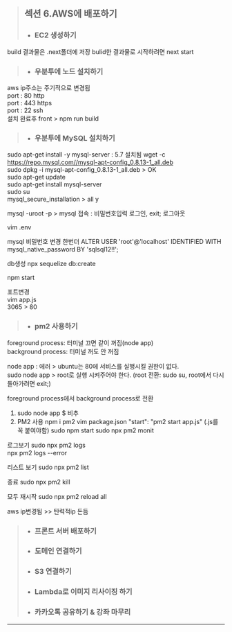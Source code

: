 > ## 섹션 6.AWS에 배포하기  
>- ### EC2 생성하기  
build 결과물은 .next폴더에 저장
bulid한 결과물로 시작하려면 next start

>- ### 우분투에 노드 설치하기  
aws ip주소는 주기적으로 변경됨  
port : 80   http  
port : 443  https  
port : 22   ssh  
설치 완료후 
front > npm run build
>- ### 우분투에 MySQL 설치하기  
sudo apt-get install -y mysql-server : 5.7 설치됨 
wget -c https://repo.mysql.com//mysql-apt-config_0.8.13-1_all.deb  
sudo dpkg -i mysql-apt-config_0.8.13-1_all.deb > OK  
sudo apt-get update  
sudo apt-get install mysql-server  
sudo su  
mysql_secure_installation > all y  

mysql -uroot -p > mysql 접속 : 비밀번호입력 로그인, exit; 로그아웃

vim .env

mysql 비밀번호 변경 한번더
ALTER USER 'root'@'localhost' IDENTIFIED WITH mysql_native_password BY 'sqlsql12!!';  

db생성
npx sequelize db:create  

npm start  

포트변경  
vim app.js  
3065 > 80  

>- ### pm2 사용하기  
foreground process: 터미널 끄면 같이 꺼짐(node app)  
background process: 터미널 꺼도 안 꺼짐  

node app : 에러 > ubuntu는 80에 서비스를 실행시킬 권한이 없다.  
sudo node app > root로 실행 시켜주어야 한다.  (root 전환: sudo su, root에서 다시 돌아가려면 exit;)


foreground process에서 background process로 전환
1. sudo node app $ 비추 
2. PM2 사용
npm i pm2
vim package.json
"start": "pm2 start app.js" (.js를 꼭 붙여야함)
sudo npm start 
sudo npx pm2 monit  

로그보기
sudo npx pm2 logs  
npx pm2 logs --error  

리스트 보기
sudo npx pm2 list

종료
sudo npx pm2 kill  

모두 재시작
sudo npx pm2 reload all

aws ip변경됨 >> 탄력적ip 돈듬 

  
>- ### 프론트 서버 배포하기  
>- ### 도메인 연결하기  
>- ### S3 연결하기  
>- ### Lambda로 이미지 리사이징 하기
>- ### 카카오톡 공유하기 & 강좌 마무리  
----